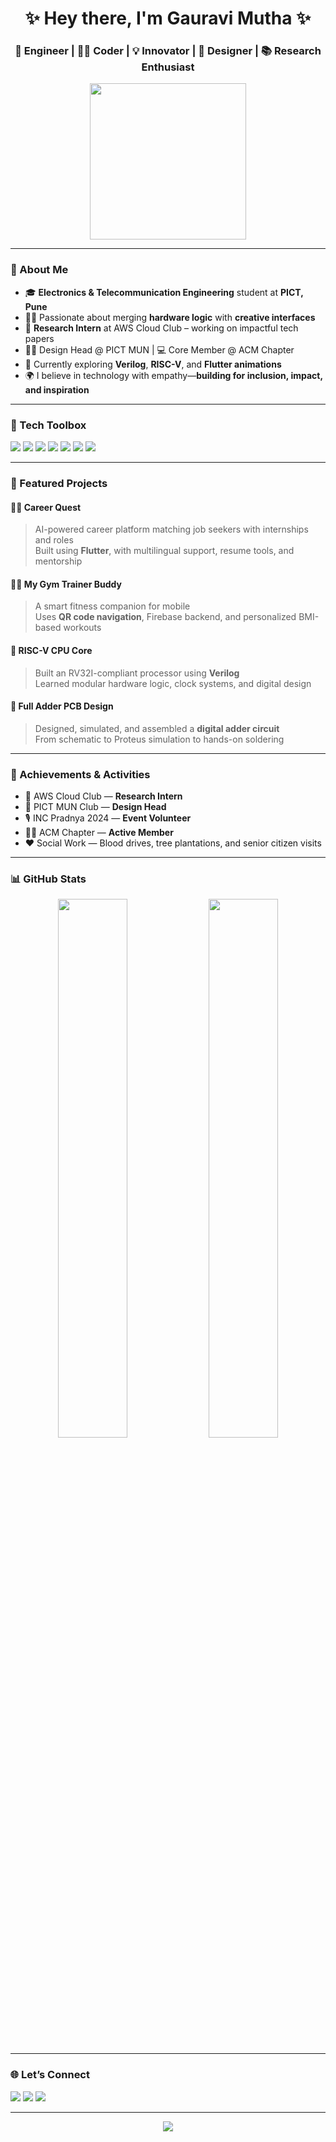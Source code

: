 <h1 align="center">✨ Hey there, I'm Gauravi Mutha ✨</h1>
<h3 align="center">💖 Engineer | 👩‍💻 Coder | 💡 Innovator | 🎨 Designer | 📚 Research Enthusiast</h3>

<p align="center">
  <img src="https://media.giphy.com/media/26tn33aiTi1jkl6H6/giphy.gif" width="250" />
</p>

---

### 🌸 About Me

- 🎓 **Electronics & Telecommunication Engineering** student at **PICT, Pune**
- 💁‍♀️ Passionate about merging **hardware logic** with **creative interfaces**
- 🔬 **Research Intern** at AWS Cloud Club – working on impactful tech papers
- 👩‍🎨 Design Head @ PICT MUN | 💻 Core Member @ ACM Chapter
- 🌱 Currently exploring **Verilog**, **RISC-V**, and **Flutter animations**
- 🌍 I believe in technology with empathy—**building for inclusion, impact, and inspiration**

---

### 🔧 Tech Toolbox

<p>
  <img src="https://img.shields.io/badge/C++-004482?style=for-the-badge&logo=cplusplus&logoColor=white" />
  <img src="https://img.shields.io/badge/Python-FFD43B?style=for-the-badge&logo=python&logoColor=blue" />
  <img src="https://img.shields.io/badge/Flutter-02569B?style=for-the-badge&logo=flutter&logoColor=white" />
  <img src="https://img.shields.io/badge/Firebase-ffca28?style=for-the-badge&logo=firebase&logoColor=black" />
  <img src="https://img.shields.io/badge/Verilog-6A1B9A?style=for-the-badge&logoColor=white" />
  <img src="https://img.shields.io/badge/HTML-F06529?style=for-the-badge&logo=html5&logoColor=white" />
  <img src="https://img.shields.io/badge/CSS-2965F1?style=for-the-badge&logo=css3&logoColor=white" />
</p>

---

### 🌟 Featured Projects

#### 👩‍💼 Career Quest
> AI-powered career platform matching job seekers with internships and roles  
> Built using **Flutter**, with multilingual support, resume tools, and mentorship

#### 🏋️‍♀️ My Gym Trainer Buddy
> A smart fitness companion for mobile  
> Uses **QR code navigation**, Firebase backend, and personalized BMI-based workouts

#### 🧠 RISC-V CPU Core
> Built an RV32I-compliant processor using **Verilog**  
> Learned modular hardware logic, clock systems, and digital design

#### 🔬 Full Adder PCB Design
> Designed, simulated, and assembled a **digital adder circuit**  
> From schematic to Proteus simulation to hands-on soldering

---

### 🌈 Achievements & Activities

- 🧪 AWS Cloud Club — **Research Intern**
- 💼 PICT MUN Club — **Design Head**
- 🎙️ INC Pradnya 2024 — **Event Volunteer**
- 👩‍💻 ACM Chapter — **Active Member**
- ❤️ Social Work — Blood drives, tree plantations, and senior citizen visits

---

### 📊 GitHub Stats

<p align="center">
  <img src="https://github-readme-stats.vercel.app/api?username=gauravimutha&show_icons=true&theme=gruvbox" width="47%" />
  <img src="https://github-readme-stats.vercel.app/api/top-langs/?username=gauravimutha&layout=compact&theme=gruvbox" width="47%" />
</p>

---

### 🌐 Let’s Connect

<p>
  <a href="mailto:gauravimutha03@gmail.com"><img src="https://img.shields.io/badge/Gmail-D14836?style=for-the-badge&logo=gmail&logoColor=white" /></a>
  <a href="https://linkedin.com/in/gauravimutha"><img src="https://img.shields.io/badge/LinkedIn-blue?style=for-the-badge&logo=linkedin&logoColor=white" /></a>
  <a href="https://github.com/gauravimutha"><img src="https://img.shields.io/badge/GitHub-181717?style=for-the-badge&logo=github&logoColor=white" /></a>
</p>

---

<p align="center">
  <img src="https://readme-typing-svg.demolab.com?font=Fira+Code&weight=600&size=20&pause=1000&center=true&width=500&lines=Curious+Mind+%E2%9C%A8;Tech+Explorer+%F0%9F%9A%80;Hardware+Hacker+%F0%9F%94%A7;Flutter+Fan+%F0%9F%93%B1;Design+with+Purpose+%F0%9F%92%A1" />
</p>
